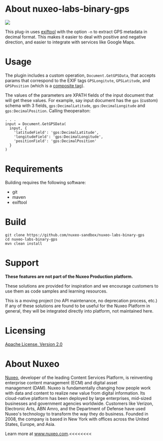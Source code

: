 # About nuxeo-labs-binary-gps

<a href='https://qa.nuxeo.org/jenkins/job/Sandbox/job/sandbox_nuxeo-labs-binary-gps-master/'><img src='https://qa.nuxeo.org/jenkins/buildStatus/icon?job=Sandbox/sandbox_nuxeo-labs-binary-gps-master'></a>

This plug-in uses [exiftool](https://www.sno.phy.queensu.ca/~phil/exiftool/) with the option `-n` to extract GPS metadata in decimal format. This makes it easier to deal with positive and negative direction, and easier to integrate with services like Google Maps.

# Usage

The plugin includes a custom operation, `Document.GetGPSData`, that accepts params that correspond to the EXIF tags `GPSLongitute`, `GPSLatitude`, and `GPSPosition` (which is a [composite tag](https://sno.phy.queensu.ca/~phil/exiftool/TagNames/Composite.html)).

The values of the parameters are XPATH fields of the input document that will get these values. For example, say input document has the `gps` (custom) schema with 3 fields, `gps:DecimalLatitude`, `gps:DecimalLongitude` and `gps:DecimalPosition`. Calling theoperaiton:

```
. . .
input = Document.GetGPSData(
  input, {
    'latitudeField': 'gps:DecimalLatitude',
    'longitudeField': 'gps:DecimalLongitude',
    'positionField': 'gps:DecimalPosition'
  }
)
```

# Requirements

Building requires the following software:

* git
* maven
* exiftool

# Build

    git clone https://github.com/nuxeo-sandbox/nuxeo-labs-binary-gps
    cd nuxeo-labs-binary-gps
    mvn clean install

# Support

**These features are not part of the Nuxeo Production platform.**

These solutions are provided for inspiration and we encourage customers to use them as code samples and learning resources.

This is a moving project (no API maintenance, no deprecation process, etc.) If any of these solutions are found to be useful for the Nuxeo Platform in general, they will be integrated directly into platform, not maintained here.


# Licensing

[Apache License, Version 2.0](http://www.apache.org/licenses/LICENSE-2.0)


# About Nuxeo
[Nuxeo](www.nuxeo.com), developer of the leading Content Services Platform, is reinventing enterprise content management (ECM) and digital asset management (DAM). Nuxeo is fundamentally changing how people work with data and content to realize new value from digital information. Its cloud-native platform has been deployed by large enterprises, mid-sized businesses and government agencies worldwide. Customers like Verizon, Electronic Arts, ABN Amro, and the Department of Defense have used Nuxeo's technology to transform the way they do business. Founded in 2008, the company is based in New York with offices across the United States, Europe, and Asia.

Learn more at www.nuxeo.com.<<<<<<<<